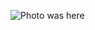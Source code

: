 ![Photo was here](https://github.com/kartikeysingh6/kartik_python/blob/master/Sorting%20Visualizer/intel.png?raw=true)
